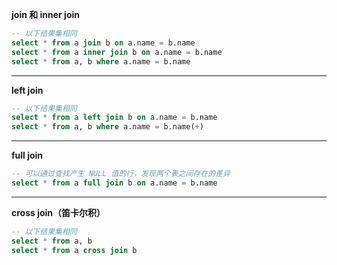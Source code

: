 
**join 和 inner join** 

```sql
-- 以下结果集相同
select * from a join b on a.name = b.name
select * from a inner join b on a.name = b.name
select * from a, b where a.name = b.name
```

------------

**left join**

```sql
-- 以下结果集相同
select * from a left join b on a.name = b.name
select * from a, b where a.name = b.name(+)
```

------------

**full join**

```sql
-- 可以通过查找产生 NULL 值的行，发现两个表之间存在的差异
select * from a full join b on a.name = b.name
```

------------

**cross join（笛卡尔积）**

```sql
-- 以下结果集相同
select * from a, b
select * from a cross join b
```